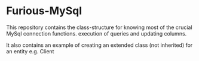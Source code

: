 # Furious-MySql
This repository contains the class-structure for knowing most of the crucial MySql connection functions. execution of queries and updating columns.

It also contains an example of creating an extended class (not inherited) for an entity e.g. Client
